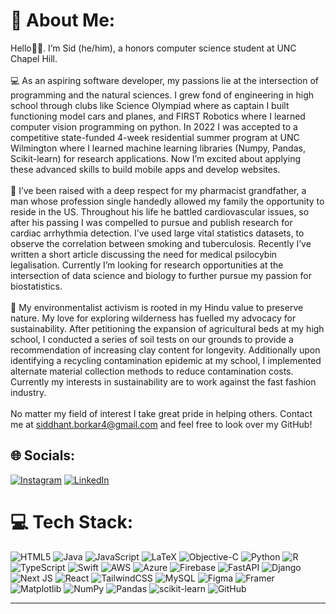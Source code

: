 # 💫 About Me:
Hello👋🏽. I’m Sid (he/him), a honors computer science student at UNC Chapel Hill. <br><br>💻 As an aspiring software developer, my passions lie at the intersection of programming and the natural sciences. I grew fond of engineering in high school through clubs like Science Olympiad where as captain I built functioning model cars and planes, and FIRST Robotics where I learned computer vision programming on python. In 2022 I was accepted to a competitive state-funded 4-week residential summer program at UNC Wilmington where I learned machine learning libraries (Numpy, Pandas, Scikit-learn) for research applications. Now I’m excited about applying these advanced skills to build mobile apps and develop websites.<br><br>💉 I’ve been raised with a deep respect for my pharmacist grandfather, a man whose profession single handedly allowed my family the opportunity to reside in the US. Throughout his life he battled cardiovascular issues, so after his passing I was compelled to pursue and publish research for cardiac arrhythmia detection. I’ve used large vital statistics datasets, to observe the correlation between smoking and tuberculosis. Recently I’ve written a short article discussing the need for medical psilocybin legalisation. Currently I’m looking for research opportunities at the intersection of data science and biology to further pursue my passion for biostatistics. <br><br>🌱 My environmentalist activism is rooted in my Hindu value to preserve nature. My love for exploring wilderness has fuelled my advocacy for sustainability. After petitioning the expansion of agricultural beds at my high school, I conducted a series of soil tests on our grounds to provide a recommendation of increasing clay content for longevity. Additionally upon identifying a recycling contamination epidemic at my school, I implemented alternate material collection methods to reduce contamination costs. Currently my interests in sustainability are to work against the fast fashion industry.<br><br>No matter my field of interest I take great pride in helping others. Contact me at siddhant.borkar4@gmail.com and feel free to look over my GitHub!


## 🌐 Socials:
[![Instagram](https://img.shields.io/badge/Instagram-%23E4405F.svg?logo=Instagram&logoColor=white)](https://instagram.com/sidd_borkar04) [![LinkedIn](https://img.shields.io/badge/LinkedIn-%230077B5.svg?logo=linkedin&logoColor=white)](https://linkedin.com/in/sborkar04) 

# 💻 Tech Stack:
![HTML5](https://img.shields.io/badge/html5-%23E34F26.svg?style=for-the-badge&logo=html5&logoColor=white) ![Java](https://img.shields.io/badge/java-%23ED8B00.svg?style=for-the-badge&logo=openjdk&logoColor=white) ![JavaScript](https://img.shields.io/badge/javascript-%23323330.svg?style=for-the-badge&logo=javascript&logoColor=%23F7DF1E) ![LaTeX](https://img.shields.io/badge/latex-%23008080.svg?style=for-the-badge&logo=latex&logoColor=white) ![Objective-C](https://img.shields.io/badge/OBJECTIVE--C-%233A95E3.svg?style=for-the-badge&logo=apple&logoColor=white) ![Python](https://img.shields.io/badge/python-3670A0?style=for-the-badge&logo=python&logoColor=ffdd54) ![R](https://img.shields.io/badge/r-%23276DC3.svg?style=for-the-badge&logo=r&logoColor=white) ![TypeScript](https://img.shields.io/badge/typescript-%23007ACC.svg?style=for-the-badge&logo=typescript&logoColor=white) ![Swift](https://img.shields.io/badge/swift-F54A2A?style=for-the-badge&logo=swift&logoColor=white) ![AWS](https://img.shields.io/badge/AWS-%23FF9900.svg?style=for-the-badge&logo=amazon-aws&logoColor=white) ![Azure](https://img.shields.io/badge/azure-%230072C6.svg?style=for-the-badge&logo=microsoftazure&logoColor=white) ![Firebase](https://img.shields.io/badge/firebase-%23039BE5.svg?style=for-the-badge&logo=firebase) ![FastAPI](https://img.shields.io/badge/FastAPI-005571?style=for-the-badge&logo=fastapi) ![Django](https://img.shields.io/badge/django-%23092E20.svg?style=for-the-badge&logo=django&logoColor=white) ![Next JS](https://img.shields.io/badge/Next-black?style=for-the-badge&logo=next.js&logoColor=white) ![React](https://img.shields.io/badge/react-%2320232a.svg?style=for-the-badge&logo=react&logoColor=%2361DAFB) ![TailwindCSS](https://img.shields.io/badge/tailwindcss-%2338B2AC.svg?style=for-the-badge&logo=tailwind-css&logoColor=white) ![MySQL](https://img.shields.io/badge/mysql-4479A1.svg?style=for-the-badge&logo=mysql&logoColor=white) ![Figma](https://img.shields.io/badge/figma-%23F24E1E.svg?style=for-the-badge&logo=figma&logoColor=white) ![Framer](https://img.shields.io/badge/Framer-black?style=for-the-badge&logo=framer&logoColor=blue) ![Matplotlib](https://img.shields.io/badge/Matplotlib-%23ffffff.svg?style=for-the-badge&logo=Matplotlib&logoColor=black) ![NumPy](https://img.shields.io/badge/numpy-%23013243.svg?style=for-the-badge&logo=numpy&logoColor=white) ![Pandas](https://img.shields.io/badge/pandas-%23150458.svg?style=for-the-badge&logo=pandas&logoColor=white) ![scikit-learn](https://img.shields.io/badge/scikit--learn-%23F7931E.svg?style=for-the-badge&logo=scikit-learn&logoColor=white) ![GitHub](https://img.shields.io/badge/github-%23121011.svg?style=for-the-badge&logo=github&logoColor=white)

---

<!-- Proudly created with GPRM ( https://gprm.itsvg.in ) -->
